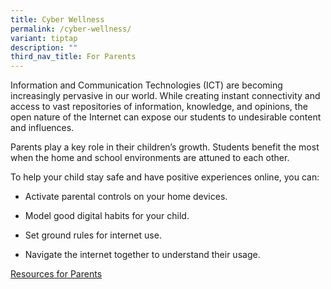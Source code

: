 ```yaml
---
title: Cyber Wellness
permalink: /cyber-wellness/
variant: tiptap
description: ""
third_nav_title: For Parents
---
```

<p>Information and Communication Technologies (ICT) are becoming increasingly
pervasive in our world. While creating instant connectivity and access
to vast repositories of information, knowledge, and opinions, the open
nature of the Internet can expose our students to undesirable content and
influences.</p>
<p>Parents play a key role in their children’s growth. Students benefit the
most when the home and school environments are attuned to each other.&nbsp;</p>
<p>To help your child stay safe and have positive experiences online, you
can:</p>
<ul data-tight="true" class="tight">
<li>
<p>Activate parental controls on your home devices.</p>
</li>
<li>
<p>Model good digital habits for your child.</p>
</li>
<li>
<p>Set ground rules for internet use.</p>
</li>
<li>
<p>Navigate the internet together to understand their usage.</p>
</li>
</ul>
<p><a href="https://www.moe.gov.sg/education-in-sg/our-programmes/cyber-wellness" rel="noopener noreferrer nofollow" target="_blank">Resources for Parents</a>
</p>